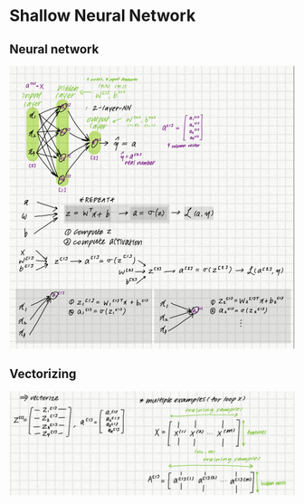 # Shallow Neural Network

## Neural network

![neural_network](-/neural_network.jpg)

## Vectorizing

![vectorizing](-/vectorize.jpg)